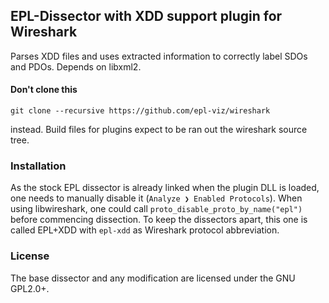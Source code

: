 ## EPL-Dissector with XDD support plugin for Wireshark

Parses XDD files and uses extracted information to correctly label SDOs and PDOs. Depends on libxml2.

#### Don't clone this

    git clone --recursive https://github.com/epl-viz/wireshark

instead. Build files for plugins expect to be ran out the wireshark source tree.

### Installation

As the stock EPL dissector is already linked when the plugin DLL is loaded, one needs to manually disable it (`Analyze ❯ Enabled Protocols`). When using libwireshark, one could call `proto_disable_proto_by_name("epl")` before commencing dissection. To keep the dissectors apart, this one is called EPL+XDD with `epl-xdd` as Wireshark protocol abbreviation.

### License

The base dissector and any modification are licensed under the GNU GPL2.0+.

